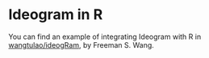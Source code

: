 # Ideogram in R

You can find an example of integrating Ideogram with R in [wangtulao/ideogRam](https://github.com/wangtulao/ideogRam), by Freeman S. Wang.
